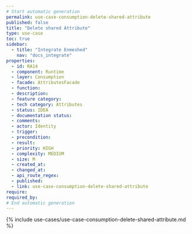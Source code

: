 ```yaml
---
# Start automatic generation
permalink: use-case-consumption-delete-shared-attribute
published: false
title: "Delete shared Attribute"
type: use-case
toc: true
sidebar:
  - title: "Integrate Enmeshed"
    nav: "docs_integrate"
properties:
  - id: RA14
  - component: Runtime
  - layer: Consumption
  - facade: AttributesFacade
  - function:
  - description:
  - feature category:
  - tech category: Attributes
  - status: IDEA
  - documentation status:
  - comments:
  - actor: Identity
  - trigger:
  - precondition:
  - result:
  - priority: HIGH
  - complexity: MEDIUM
  - size: M
  - created_at:
  - changed_at:
  - api_route_regex:
  - published:
  - link: use-case-consumption-delete-shared-attribute
require:
required_by:
# End automatic generation
---
```


{% include use-cases/use-case-consumption-delete-shared-attribute.md %}
